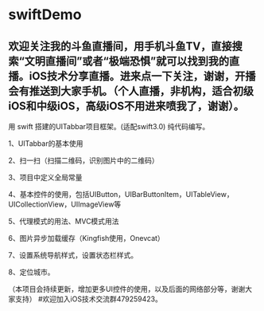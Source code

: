 # swiftDemo

## 欢迎关注我的斗鱼直播间，用手机斗鱼TV，直接搜索“文明直播间”或者“极端恐惧”就可以找到我的直播。iOS技术分享直播。进来点一下关注，谢谢，开播会有推送到大家手机。（个人直播，非机构，适合初级iOS和中级iOS，高级iOS不用进来喷我了，谢谢）。

用 swift 搭建的UITabbar项目框架。(适配swift3.0)
纯代码编写。

1、UITabbar的基本使用

2、扫一扫（扫描二维码，识别图片中的二维码）

3、项目中定义全局常量

4、基本控件的使用，包括UIButton，UIBarButtonItem，UITableView，UICollectionView，UIImageView等

5、代理模式的用法、MVC模式用法

6、图片异步加载缓存（Kingfish使用，Onevcat）

7、设置系统导航样式，设置状态栏样式。

8、定位城市。

（本项目会持续更新，增加更多UI控件的使用，以及后面的网络部分等，谢谢大家支持）
#欢迎加入iOS技术交流群479259423。
